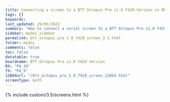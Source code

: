 ```yaml
---
title: Connecting a screen to a BTT Octopus Pro v1.0 F429 Version in RRF 3.5.0 Onwards
tags: []
keywords: 
last_updated: 29/03/2022
summary: "How to connect a serial screen to a BTT Octopus Pro v1.0 F429 Version"
sidebar: mydoc_sidebar
permalink: btt_octopus_pro_1.0_f429_screen_3_5.html
folder: mydoc
comments: false
toc: false
datatable: true
boardname: BTT Octopus Pro v1.0 F429 Version
RX: "PA_10"
TX: "PA_9"
12864url: "/btt_octopus_pro_1.0_f429_screen_12864.html"
screenType: both
---
```


{% include custom/3.5/screens.html %}
